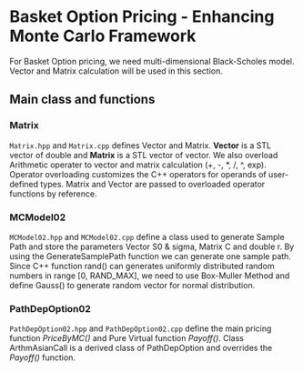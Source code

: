 # Basket Option Pricing - Enhancing Monte Carlo Framework
For Basket Option pricing, we need multi-dimensional Black-Scholes model. Vector and Matrix calculation will be used in this section.

## Main class and functions
### Matrix
`Matrix.hpp` and `Matrix.cpp` defines Vector and Matrix. **Vector** is a STL vector of double and **Matrix** is a STL vector of vector. We also overload Arithmetic operater to vector and matrix calculation (+, -, *, /, ^, exp). Operator overloading customizes the C++ operators for operands of user-defined types. Matrix and Vector are passed to overloaded operator functions by reference.

### MCModel02
`MCModel02.hpp` and `MCModel02.cpp` define a class used to generate Sample Path and store the parameters Vector S0 & sigma, Matrix C and double r. By using the GenerateSamplePath function we can generate one sample path. Since C++ function rand() can generates uniformly distributed random numbers in range \[0, RAND_MAX\], we need to use Box-Muller Method and define Gauss() to generate random vector for normal distribution.

### PathDepOption02
`PathDepOption02.hpp` and `PathDepOption02.cpp` define the main pricing function _PriceByMC()_ and Pure Virtual function _Payoff()_. Class ArthmAsianCall is a derived class of PathDepOption and overrides the _Payoff()_ function.
